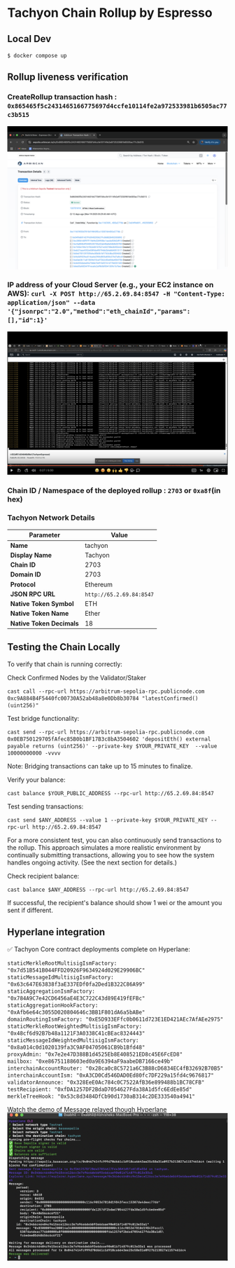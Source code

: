 # Tachyon Chain Rollup by Espresso

## Local Dev

```
$ docker compose up
```

## Rollup liveness verification

### CreateRollup transaction hash : `0x865465f5c2431465166775697d4ccfe10114fe2a972533981b6505ac77c3b515`

![CreateRollup image](assets/CreateRollup.png)

### IP address of your Cloud Server (e.g., your EC2 instance on AWS): ```curl -X POST http://65.2.69.84:8547 -H "Content-Type: application/json" --data '{"jsonrpc":"2.0","method":"eth_chainId","params":[],"id":1}'```

![EC2 Logs](assets/EC2Logs.png)

### Chain ID / Namespace of the deployed rollup : `2703` or `0xa8f`(in hex)

### Tachyon Network Details

| Parameter               | Value                     |
|-------------------------|--------------------------|
| **Name**               | tachyon                  |
| **Display Name**       | Tachyon                  |
| **Chain ID**           | 2703                     |
| **Domain ID**          | 2703                     |
| **Protocol**           | Ethereum                 |
| **JSON RPC URL**       | `http://65.2.69.84:8547` |
| **Native Token Symbol** | ETH                      |
| **Native Token Name**  | Ether                    |
| **Native Token Decimals** | 18                     |


## Testing the Chain Locally

To verify that chain is running correctly:

Check Confirmed Nodes by the Validator/Staker

```
cast call --rpc-url https://arbitrum-sepolia-rpc.publicnode.com 0xc9A884B4F5440fc00730A52ab48a8e0Db8b30784 "latestConfirmed()(uint256)"
```

Test bridge functionality:

```
cast send --rpc-url https://arbitrum-sepolia-rpc.publicnode.com 0x0EB750129705fAfec85B0b1BF17B3c8bA3504602 'depositEth() external payable returns (uint256)' --private-key $YOUR_PRIVATE_KEY  --value 10000000000 -vvvv
```
Note: Bridging transactions can take up to 15 minutes to finalize.

Verify your balance:

```
cast balance $YOUR_PUBLIC_ADDRESS --rpc-url http://65.2.69.84:8547
```

Test sending transactions:

```
cast send $ANY_ADDRESS --value 1 --private-key $YOUR_PRIVATE_KEY --rpc-url http://65.2.69.84:8547
```

For a more consistent test, you can also continuously send transactions to the rollup. This approach simulates a more realistic environment by continually submitting transactions, allowing you to see how the system handles ongoing activity. (See the next section for details.)

Check recipient balance:

```
cast balance $ANY_ADDRESS --rpc-url http://65.2.69.84:8547
```

If successful, the recipient's balance should show 1 wei or the amount you sent if different.

## Hyperlane integration

✅ Tachyon Core contract deployments complete on Hyperlane:

    staticMerkleRootMultisigIsmFactory: "0x7d51B541B044FFD20926F9634924d029E29906BC"
    staticMessageIdMultisigIsmFactory: "0x63c647E63838f3aE337EDf0fa2Ded1B322C86A99"
    staticAggregationIsmFactory: "0x784A9C7e42CD6456aE4E3C722C43d89E419fEFBc"
    staticAggregationHookFactory: "0xAfb6e64c3055D020804646c3BB1F801dA6a5bABe"
    domainRoutingIsmFactory: "0xE5D933EFfc0b0611d723E1ED421AEc7AfAEe2975"
    staticMerkleRootWeightedMultisigIsmFactory: "0x48cf6d92B7b48a1121F3A0338C41cBEac8324443"
    staticMessageIdWeightedMultisigIsmFactory: "0x8a014c0d1020139fa3C9AF04705061CB9b1Bfd48"
    proxyAdmin: "0x7e2e47D388B1d4525Eb8E408521ED8c45E6FcED8"
    mailbox: "0xe86751188603ed0a9E6394aF9aabeDB7166ce49b"
    interchainAccountRouter: "0x28ca0c8C5721a6C3B88cD6834EC4fB32692B70B5"
    interchainAccountIsm: "0xA3CD0Cd546DAD0Ed80fc7DF229a15fd4c9676817"
    validatorAnnounce: "0x328EeE0Ac784c0C7522AfB36e899488b1BC78CFB"
    testRecipient: "0xfDA1257DF2BdaD7054627Fda38A1d5fc6EdEe85d"
    merkleTreeHook: "0x53c8d3484DfCb90d1730aB314c2DE333540a4941"

[Watch the demo of Message relayed though Hyperlane](assets/Relayer.webm)
![Message Relay](assets/Hyp_relay.png)
